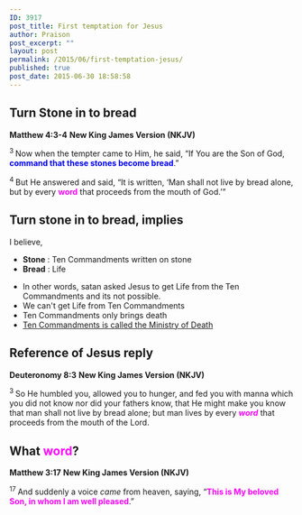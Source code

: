 ```yaml
---
ID: 3917
post_title: First temptation for Jesus
author: Praison
post_excerpt: ""
layout: post
permalink: /2015/06/first-temptation-jesus/
published: true
post_date: 2015-06-30 18:58:58
---
```

<h2>Turn Stone in to bread</h2>
<strong>Matthew 4:3-4</strong>
<strong> New King James Version (NKJV)</strong>

<span id="en-NKJV-23213" class="text Matt-4-3"><sup class="versenum">3 </sup>Now when the tempter came to Him, he said, “If You are the Son of God, <span style="color: #0000ff;"><strong>command that these stones become bread</strong></span>.”</span>

<span id="en-NKJV-23214" class="text Matt-4-4"><sup class="versenum">4 </sup>But He answered and said, <span class="woj">“It is written, ‘Man shall not live by bread alone, but by every <strong><span style="color: #ff00ff;">word</span></strong> that proceeds from the mouth of God.’”</span></span>
<h2>Turn stone in to bread, implies</h2>
I believe,
<ul>
	<li><strong>Stone</strong> : Ten Commandments written on stone</li>
	<li><strong>Bread</strong> : Life</li>
</ul>
<ul>
	<li>In other words, satan asked Jesus to get Life from the Ten Commandments and its not possible.</li>
	<li>We can't get Life from Ten Commandments</li>
	<li>Ten Commandments only brings death</li>
	<li><a href="http://biblerevelation.org/2014/03/19/10-commandments-ministry-death-bible/">Ten Commandments is called the Ministry of Death</a></li>
</ul>
<h2>Reference of Jesus reply</h2>
<strong>Deuteronomy 8:3</strong>
<strong> New King James Version (NKJV)</strong>

<span id="en-NKJV-5141" class="text Deut-8-3"><sup class="versenum">3 </sup>So He humbled you, allowed you to hunger, and fed you with manna which you did not know nor did your fathers know, that He might make you know that man shall not live by bread alone; but man lives by every <span style="color: #ff00ff;"><strong><i>word</i></strong></span> that proceeds from the mouth of the <span class="small-caps">Lord</span>.</span>
<h2>What <span style="color: #ff00ff;">word</span>?</h2>
<strong> Matthew 3:17</strong>
<strong> New King James Version (NKJV)</strong>

<span id="en-NKJV-23210" class="text Matt-3-17"><sup class="versenum">17 </sup>And suddenly a voice <i>came</i> from heaven, saying, “<span style="color: #ff00ff;"><strong>This is My beloved Son, in whom I am well pleased</strong></span>.”</span>